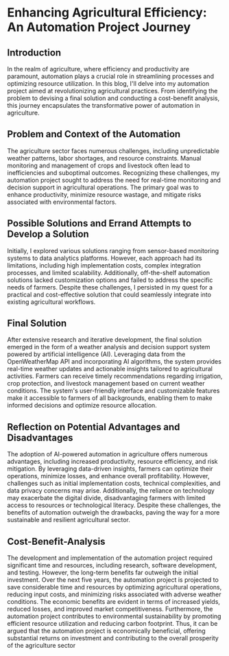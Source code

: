  # Enhancing Agricultural Efficiency: An Automation Project Journey

## Introduction
In the realm of agriculture, where efficiency and productivity are paramount, automation plays a crucial role in streamlining processes and optimizing resource utilization. In this blog, I'll delve into my automation project aimed at revolutionizing agricultural practices. From identifying the problem to devising a final solution and conducting a cost-benefit analysis, this journey encapsulates the transformative power of automation in agriculture.

## Problem and Context of the Automation
The agriculture sector faces numerous challenges, including unpredictable weather patterns, labor shortages, and resource constraints. Manual monitoring and management of crops and livestock often lead to inefficiencies and suboptimal outcomes. Recognizing these challenges, my automation project sought to address the need for real-time monitoring and decision support in agricultural operations. The primary goal was to enhance productivity, minimize resource wastage, and mitigate risks associated with environmental factors.

## Possible Solutions and Errand Attempts to Develop a Solution
Initially, I explored various solutions ranging from sensor-based monitoring systems to data analytics platforms. However, each approach had its limitations, including high implementation costs, complex integration processes, and limited scalability. Additionally, off-the-shelf automation solutions lacked customization options and failed to address the specific needs of farmers. Despite these challenges, I persisted in my quest for a practical and cost-effective solution that could seamlessly integrate into existing agricultural workflows.

## Final Solution
After extensive research and iterative development, the final solution emerged in the form of a weather analysis and decision support system powered by artificial intelligence (AI). Leveraging data from the OpenWeatherMap API and incorporating AI algorithms, the system provides real-time weather updates and actionable insights tailored to agricultural activities. Farmers can receive timely recommendations regarding irrigation, crop protection, and livestock management based on current weather conditions. The system's user-friendly interface and customizable features make it accessible to farmers of all backgrounds, enabling them to make informed decisions and optimize resource allocation.

## Reflection on Potential Advantages and Disadvantages
The adoption of AI-powered automation in agriculture offers numerous advantages, including increased productivity, resource efficiency, and risk mitigation. By leveraging data-driven insights, farmers can optimize their operations, minimize losses, and enhance overall profitability. However, challenges such as initial implementation costs, technical complexities, and data privacy concerns may arise. Additionally, the reliance on technology may exacerbate the digital divide, disadvantaging farmers with limited access to resources or technological literacy. Despite these challenges, the benefits of automation outweigh the drawbacks, paving the way for a more sustainable and resilient agricultural sector.

## Cost-Benefit-Analysis
The development and implementation of the automation project required significant time and resources, including research, software development, and testing. However, the long-term benefits far outweigh the initial investment. Over the next five years, the automation project is projected to save considerable time and resources by optimizing agricultural operations, reducing input costs, and minimizing risks associated with adverse weather conditions. The economic benefits are evident in terms of increased yields, reduced losses, and improved market competitiveness. Furthermore, the automation project contributes to environmental sustainability by promoting efficient resource utilization and reducing carbon footprint. Thus, it can be argued that the automation project is economically beneficial, offering substantial returns on investment and contributing to the overall prosperity of the agriculture sector
